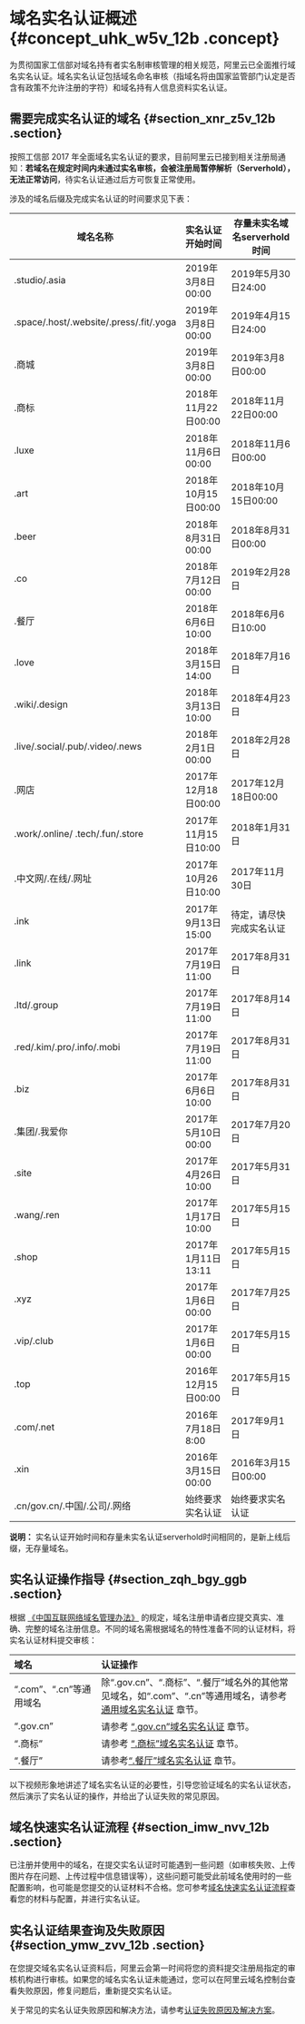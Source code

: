 # 域名实名认证概述 {#concept_uhk_w5v_12b .concept}

为贯彻国家工信部对域名持有者实名制审核管理的相关规范，阿里云已全面推行域名实名认证。域名实名认证包括域名命名审核（指域名将由国家监管部门认定是否含有政策不允许注册的字符）和域名持有人信息资料实名认证。

## 需要完成实名认证的域名 {#section_xnr_z5v_12b .section}

按照工信部 2017 年全面域名实名认证的要求，目前阿里云已接到相关注册局通知：**若域名在规定时间内未通过实名审核，会被注册局暂停解析（Serverhold），无法正常访问**，待实名认证通过后方可恢复正常使用。

涉及的域名后缀及完成实名认证的时间要求见下表：

|域名名称|实名认证开始时间|存量未实名域名serverhold时间|
|----|--------|-------------------|
|.studio/.asia|2019年3月8日00:00|2019年5月30日24:00|
|.space/.host/.website/.press/.fit/.yoga|2019年3月8日00:00|2019年4月15日24:00|
|.商城|2019年3月8日00:00|2019年3月8日00:00|
|.商标|2018年11月22日00:00|2018年11月22日00:00|
|.luxe|2018年11月6日00:00|2018年11月6日00:00|
|.art|2018年10月15日00:00|2018年10月15日00:00|
|.beer|2018年8月31日00:00|2018年8月31日00:00|
|.co|2018年7月12日00:00|2019年2月28日|
|.餐厅|2018年6月6日10:00|2018年6月6日10:00|
|.love|2018年3月15日14:00|2018年7月16日|
|.wiki/.design|2018年3月13日10:00|2018年4月23日|
|.live/.social/.pub/.video/.news|2018年2月1日00:00|2018年2月28日|
|.网店|2017年12月18日00:00|2017年12月18日00:00|
|.work/.online/ .tech/.fun/.store|2017年11月15日10:00|2018年1月31日|
|.中文网/.在线/.网址|2017年10月26日10:00|2017年11月30日|
|.ink|2017年9月13日15:00|待定，请尽快完成实名认证|
|.link|2017年7月19日11:00|2017年8月31日|
|.ltd/.group|2017年7月19日11:00|2017年8月14日|
|.red/.kim/.pro/.info/.mobi|2017年7月19日11:00|2017年8月31日|
|.biz|2017年6月6日10:00|2017年8月31日|
|.集团/.我爱你|2017年5月10日00:00|2017年7月20日|
|.site|2017年4月26日10:00|2017年5月31日|
|.wang/.ren|2017年1月17日10:00|2017年5月15日|
|.shop|2017年1月11日13:11|2017年5月15日|
|.xyz|2017年1月6日00:00|2017年7月25日|
|.vip/.club|2017年1月6日00:00|2017年5月15日|
|.top|2016年12月15日00:00|2017年5月15日|
|.com/.net|2016年7月18日8:00|2017年9月1日|
|.xin|2016年3月15日00:00|2016年3月15日00:00|
|.cn/gov.cn/.中国/.公司/.网络|始终要求实名认证|始终要求实名认证|

**说明：** 实名认证开始时间和存量未实名认证serverhold时间相同的，是新上线后缀，无存量域名。

## 实名认证操作指导 {#section_zqh_bgy_ggb .section}

根据 [《中国互联网络域名管理办法》](http://www.miit.gov.cn/n1146295/n1146557/n1146624/c3554612/content.html) 的规定，域名注册申请者应提交真实、准确、完整的域名注册信息。不同的域名需根据域名的特性准备不同的认证材料，将实名认证材料提交审核：

|域名|认证操作|
|:-|:---|
|“.com”、“.cn”等通用域名|除“.gov.cn”、“.商标”、“.餐厅”域名外的其他常见域名，如“.com”、“.cn”等通用域名，请参考 [通用域名实名认证](cn.zh-CN/域名实名认证/实名认证操作步骤/通用域名实名认证.md#) 章节。|
|“.gov.cn”|请参考 [“.gov.cn”域名实名认证](cn.zh-CN/域名实名认证/实名认证操作步骤/“.gov.cn”域名实名认证.md#) 章节。|
|“.商标”|请参考 [“.商标”域名实名认证](cn.zh-CN/域名实名认证/实名认证操作步骤/“.商标”域名实名认证和资质审核.md#) 章节。|
|“.餐厅”|请参考[“.餐厅”域名实名认证](cn.zh-CN/域名实名认证/实名认证操作步骤/“.餐厅”域名实名认证和资格审核.md#) 章节。|

以下视频形象地讲述了域名实名认证的必要性，引导您验证域名的实名认证状态，然后演示了实名认证的操作，并给出了认证失败的常见原因。  

## 域名快速实名认证流程 {#section_imw_nvv_12b .section}

已注册并使用中的域名，在提交实名认证时可能遇到一些问题（如审核失败、上传图片存在问题、上传过程中信息错误等），这些问题可能受此前域名使用时的一些配置影响，也可能是您提交的认证材料不合格。您可参考[域名快速实名认证流程](cn.zh-CN/域名实名认证/实名认证操作步骤/通用域名实名认证.md#section_imw_nvv_12b)查看您的材料与配置，并进行实名认证。

## 实名认证结果查询及失败原因 {#section_ymw_zvv_12b .section}

在您提交域名实名认证资料后，阿里云会第一时间将您的资料提交注册局指定的审核机构进行审核。如果您的域名实名认证未能通过，您可以在阿里云域名控制台查看失败原因，修复问题后，重新提交实名认证。

关于常见的实名认证失败原因和解决方法，请参考[认证失败原因及解决方案](cn.zh-CN/域名实名认证/实名认证失败原因及解决方案.md#)。

